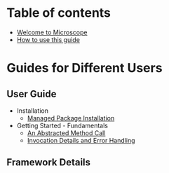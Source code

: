 # Table of contents

* [Welcome to Microscope](README.md)
* [How to use this guide](guides/HowToUseGuides.md)

# Guides for Different Users

## User Guide

* Installation
  * [Managed Package Installation](getting-started/Installation.md)
* Getting Started - Fundamentals
  * [An Abstracted Method Call](getting-started/AbstractedMethod.md)
  * [Invocation Details and Error Handling](getting-started/InvocationDetails.md)

## Framework Details


